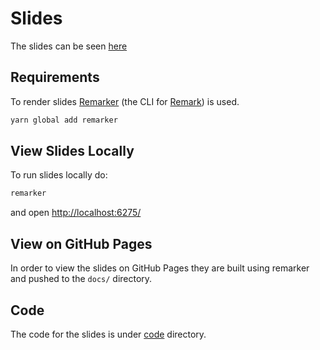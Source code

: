 # Slides

The slides can be seen [here](https://spiddy.github.io/presentations/kubernetes-custom-metrics/)

## Requirements

To render slides [Remarker](https://github.com/kt3k/remarker) (the CLI for [Remark](https://remarkjs.com/)) is used.

```sh
yarn global add remarker
```

## View Slides Locally

To run slides locally do:

```sh
remarker
```

and open <http://localhost:6275/>

## View on GitHub Pages

In order to view the slides on GitHub Pages they are built using remarker and pushed to the `docs/` directory.

## Code

The code for the slides is under [code](./code) directory.
